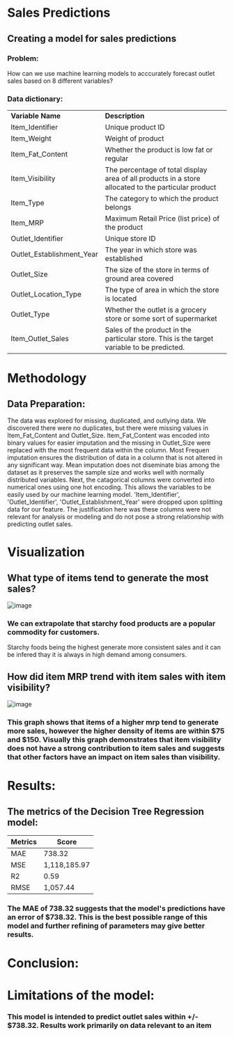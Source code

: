 # Sales Predictions

## Creating a model for sales predictions 

### Problem: 
  
  How can we use machine learning models to acccurately forecast outlet sales based on 8 different variables?

### Data dictionary:

<table>
    <tbody>
        <tr>
            <td><strong>Variable Name</strong></td>
            <td><strong>Description</strong></td>
        </tr>
        <tr>
            <td>Item_Identifier</td>
            <td>Unique product ID</td>
        </tr>
        <tr>
            <td>Item_Weight</td>
            <td>Weight of product</td>
        </tr>
        <tr>
            <td>Item_Fat_Content</td>
            <td>Whether the product is low fat or regular</td>
        </tr>
        <tr>
            <td>Item_Visibility</td>
            <td>The percentage of total display area of all products in a store allocated to the particular product</td></tr>
        <tr>
            <td>Item_Type</td>
            <td>The category to which the product belongs</td>
        </tr>
        <tr>
            <td>Item_MRP</td>
            <td>Maximum Retail Price (list price) of the product</td>
        </tr>
        <tr>
            <td>Outlet_Identifier</td>
            <td>Unique store ID</td>
        </tr>
        <tr>
            <td>Outlet_Establishment_Year</td>
            <td>The year in which store was established</td>
        </tr>
        <tr>
            <td>Outlet_Size</td>
            <td>The size of the store in terms of ground area covered</td>
        </tr>
        <tr>
            <td>Outlet_Location_Type</td>
            <td>The type of area in which the store is located</td>
        </tr>
        <tr>
            <td>Outlet_Type</td>
            <td>Whether the outlet is a grocery store or some sort of supermarket</td>
        </tr>
        <tr>
            <td>Item_Outlet_Sales</td>
            <td>Sales of the product in the particular store. This is the target variable to be predicted.        
</td>
        </tr>
    </tbody>
            </table>
  
# Methodology

  ## Data Preparation:
  
  The data was explored for missing, duplicated, and outlying data. We discovered there were no duplicates, but there were missing values in Item_Fat_Content and Outlet_Size. Item_Fat_Content was encoded into binary values for easier imputation and the missing in Outlet_Size were replaced with the most frequent data within the column. Most Frequen imputation ensures the distribution of data in a column that is not altered in any significant way. Mean imputation does not diseminate bias among the dataset as it preserves the sample size and works well with normally distributed variables.
  Next, the catagorical columns were converted into numerical ones using one hot encoding. This allows the variables to be easily used by our machine learning model. 'Item_Identifier', 'Outlet_Identifier', 'Outlet_Establishment_Year' were dropped upon splitting data for our feature. The justification here was these columns were not relevant for analysis or modeling and do not pose a strong relationship with predicting outlet sales.
  

# Visualization
## What type of items tend to generate the most sales?
![image](https://user-images.githubusercontent.com/93495868/225975313-d2fe4136-aebc-4dce-a977-129853006290.png)

### We can extrapolate that starchy food products are a popular commodity for customers. 
Starchy foods being the highest generate more consistent sales and it can be infered thay it is always in high demand among consumers.

## How did item MRP trend with item sales with item visibility?  
![image](https://user-images.githubusercontent.com/93495868/225976279-7f940ede-9226-4ace-bf74-345b1301f5ba.png)

### This graph shows that items of a higher mrp tend to generate more sales, however the higher density of items are within $75 and $150. Visually this graph demonstrates that item visibility does not have a strong contribution to item sales and suggests that other factors have an impact on item sales than visibility.



# Results:

## The metrics of the Decision Tree Regression model:

| Metrics      | Score |
| ----------- | ----------- |
| MAE     |   738.32    |
| MSE| 1,118,185.97       |
| R2| 0.59        |
| RMSE| 1,057.44      |

### The MAE of 738.32 suggests that the model's predictions have an error of $738.32. This is the best possible range of this model and further refining of parameters may give better results.

##

# Conclusion:

### 


# Limitations of the model:

### This model is intended to predict outlet sales within +/- $738.32. Results work primarily on data relevant to an item

	

